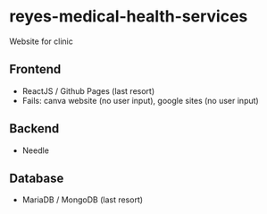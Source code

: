 # reyes-medical-health-services
Website for clinic

## Frontend
- ReactJS / Github Pages (last resort)
- Fails: canva website (no user input), google sites (no user input)

## Backend
- Needle

## Database
- MariaDB / MongoDB (last resort)
